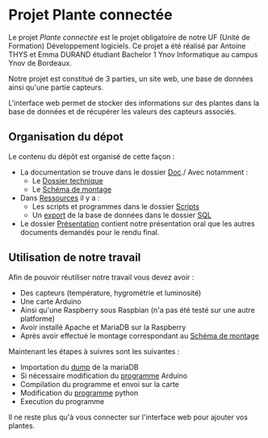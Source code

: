 # Projet Plante connectée

Le projet *Plante connectée* est le projet obligatoire de notre UF (Unité de Formation) Développement logiciels.
Ce projet a été réalisé par  Antoine THYS et Emma DURAND étudiant Bachelor 1 Ynov Informatique au campus Ynov de Bordeaux.

Notre projet est constitué de 3 parties, un site web, une base de données ainsi qu'une partie capteurs.

L'interface web permet de stocker des informations sur des plantes dans la base de données et de récupérer les valeurs des capteurs associés.

## Organisation du dépot

Le contenu du dépôt est organisé de cette façon :

- La documentation se trouve dans le dossier [Doc](./Doc/)./
Avec notamment :
  - Le [Dossier technique](./Doc/Dossier_technique.pdf)
  - Le [Schéma de montage](Doc/Montage/Schéma_de_montage.png)
- Dans [Ressources](Ressources/) il y a :
  - Les scripts et programmes dans le dossier [Scripts](./Ressources/Scripts/)
  - Un [export](Ressources/SQL/plant_uf.sql) de la base de données dans le dossier [SQL](Ressources/SQL)
- Le dossier [Présentation](Présentation) contient notre présentation oral que les autres documents demandés pour le rendu final.

## Utilisation de notre travail

Afin de pouvoir réutiliser notre travail vous devez avoir :

- Des capteurs (température, hygrométrie et luminosité)
- Une carte Arduino
- Ainsi qu'une Raspberry sous Raspbian (n'a pas été testé sur une autre platforme)
- Avoir installé Apache et MariaDB sur la Raspberry
- Après avoir effectué le montage correspondant au [Schéma de montage](./Doc/Montage/Schéma_de_montage.png)

Maintenant les étapes à suivres sont les suivantes :

- Importation du [dump](Ressources/SQL/plant_uf.sql) de la mariaDB
- Si nécessaire modification du [programme](Ressources/Scripts/Arduino/sketch/sketch.ino) Arduino
- Compilation du programme et envoi sur la carte
- Modification du [programme](Ressources/Scripts/Python/releves_capteurs.py) python
- Execution du programme

Il ne reste plus qu'à vous connecter sur l'interface web pour ajouter vos plantes.
